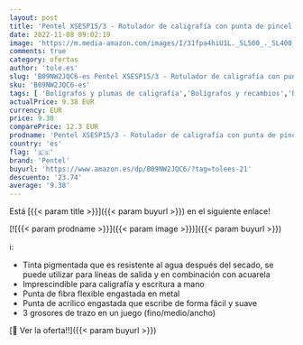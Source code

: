 ```yaml
---
layout: post
title: 'Pentel XSESP15/3 - Rotulador de caligrafía con punta de pincel flexible  blíster con 3 grosores de trazo  tinta pigmentada  tinta negra'
date: 2022-11-08 09:02:19
image: 'https://m.media-amazon.com/images/I/31fpa4hiU1L._SL500_._SL400_.jpg'
comments: true
category: ofertas
author: 'tole.es'
slug: 'B09NW2JQC6-es Pentel XSESP15/3 - Rotulador de caligrafía con punta de...'
sku: 'B09NW2JQC6-es'
tags: [ 'Bolígrafos y plumas de caligrafía','Bolígrafos y recambios','Bolígrafos, lápices y útiles de escritura','Oficina y papelería','pentel','rotulador','🇪🇸', ]
actualPrice: 9.38 EUR
currency: EUR
price: 9.38
comparePrice: 12.3 EUR
prodname: 'Pentel XSESP15/3 - Rotulador de caligrafía con punta de pincel flexible  blíster con 3 grosores de trazo  tinta pigmentada  tinta negra'
country: 'es'
flag: '🇪🇸'
brand: 'Pentel'
buyurl: 'https://www.amazon.es/dp/B09NW2JQC6/?tag=tolees-21'
descuento: '23.74'
average: '9.38'
---
```


Está [{{< param title >}}]({{< param buyurl >}}) en el siguiente enlace!

[![{{< param prodname >}}]({{< param image >}})]({{< param buyurl >}})

ℹ️:

- Tinta pigmentada que es resistente al agua después del secado, se puede utilizar para líneas de salida y en combinación con acuarela
- Imprescindible para caligrafía y escritura a mano
- Punta de fibra flexible engastada en metal
- Punta de acrílico engastada que escribe de forma fácil y suave
- 3 grosores de trazo en un juego (fino/medio/ancho)

[🛒 Ver la oferta!!]({{< param buyurl >}})
